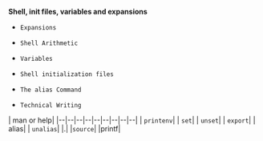 **Shell, init files, variables and expansions**

-     Expansions
-     Shell Arithmetic
-     Variables
-     Shell initialization files
-     The alias Command
-     Technical Writing

|   man or help|
|--|--|--|--|--|--|--|--|--|
  | `printenv`|
  | `set`|
  | `unset`|
  | `export`|
  | alias|
  | `unalias`|
   |.|
   |`source`|
   |printf|


